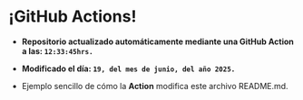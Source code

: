 # ¡GitHub Actions!
* **Repositorio actualizado automáticamente mediante una GitHub Action a las: `12:33:45hrs.`**
* **Modificado el día: `19, del mes de junio, del año 2025.`**

* Ejemplo sencillo de cómo la **Action** modifica este archivo README.md.
